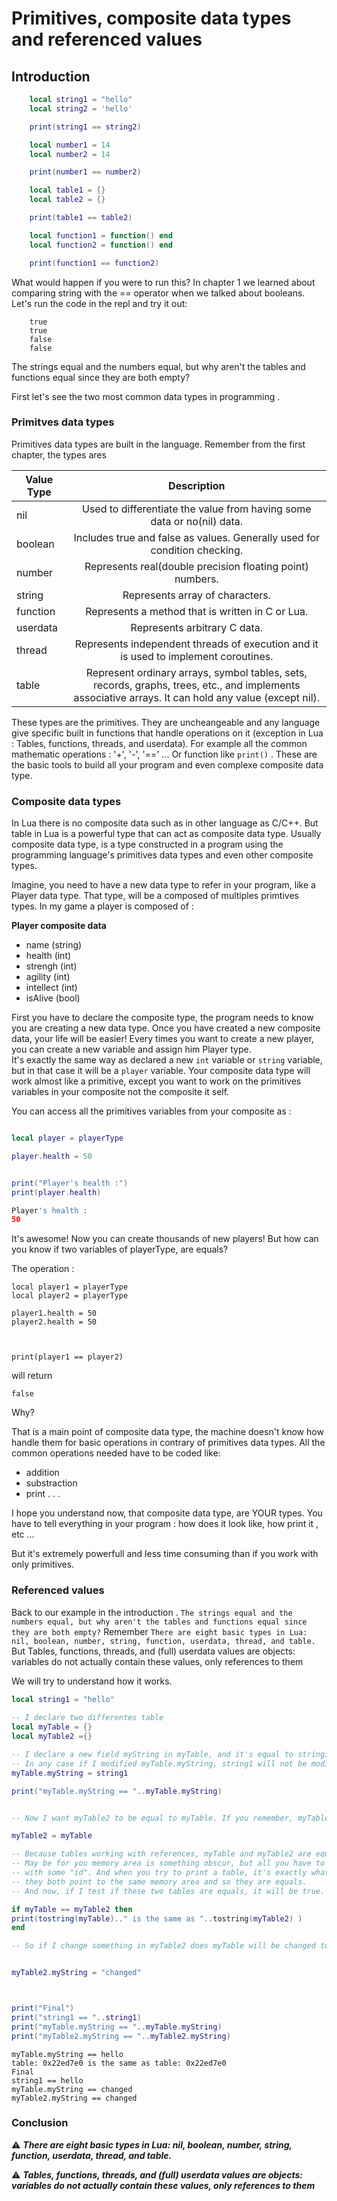 # Primitives, composite data types  and referenced values


## Introduction

```Lua
    local string1 = "hello"
    local string2 = 'hello'

    print(string1 == string2)

    local number1 = 14
    local number2 = 14

    print(number1 == number2)

    local table1 = {}
    local table2 = {}

    print(table1 == table2)

    local function1 = function() end
    local function2 = function() end

    print(function1 == function2)
```
What would happen if you were to run this?
In chapter 1 we learned about comparing string with the == operator when we talked about booleans.
Let's run the code in the repl and try it out:  

```
    true
    true
    false
    false
```  

The strings equal and the numbers equal, but why aren't the tables and functions equal since they are both empty?

First let's see the two most common data types in programming .
	
	
### Primitves data types
Primitives data types are built in the language.
Remember from the first chapter, the types ares 

| Value Type | Description |
| ------------- |:-------------:|
|nil| Used to differentiate the value from having some data or no(nil) data.|
|boolean|Includes true and false as values. Generally used for condition checking.|
|number|Represents real(double precision floating point) numbers.|
|string|Represents array of characters.|
|function|Represents a method that is written in C or Lua.|
|userdata|Represents arbitrary C data.|
|thread|Represents independent threads of execution and it is used to implement coroutines.|
|table|Represent ordinary arrays, symbol tables, sets, records, graphs, trees, etc., and implements associative arrays. It can hold any value (except nil).|


These types are the primitives. They are uncheangeable and any language give specific built in functions that handle operations on it (exception in Lua : Tables, functions, threads, and userdata). For example 
all the common mathematic operations : '+', '-', '==' ... Or function like `print()` . These are the basic tools to build all your program and even
complexe composite data type.



### Composite data types


In Lua there is no composite data such as in other language as C/C++. But table in Lua is a powerful type that can act as composite data type.
Usually composite data type, is a type constructed in a program using the programming language's primitives data types and even other composite types.

Imagine, you need to have a new data type to refer in your program, like a Player data type. That type, will be a composed of multiples primtives types. In my game a player is composed
of :  

**Player composite data**
   - name (string)
   - health (int)
   - strengh (int)
   - agility (int)
   - intellect (int)
   - isAlive (bool)
  
  
First you have to declare the composite type, the program needs to know you are creating a new data type.
Once you have created a new composite data, your life will be easier! Every times you want to create a new player, you can create a new variable and assign him Player type.  
It's exactly the same way as declared a new `int` variable or `string` variable, but in that case it will be a `player` variable.
Your composite data type will work almost like a primitive, except you want to work on the primitives variables in your composite not the composite it self.  

You can access all the primitives variables from your composite as :
```Lua

local player = playerType

player.health = 50


print("Player's health :")
print(player.health)


```
```Lua
Player's health :
50
```

It's awesome! Now you can create thousands of new players! But how can you know if two variables of playerType, are equals?

The operation :

```
local player1 = playerType
local player2 = playerType

player1.health = 50
player2.health = 50



print(player1 == player2)
```
will return
```
false
```

Why?

That is a main point of composite data type, the machine doesn't know how handle them for basic operations in contrary of primitives data types.
All the common operations needed have to be coded like:
   - addition
   - substraction
   - print
   .
   .
   .
   
   
I hope you understand now, that composite data type, are YOUR types. You have to tell everything in your program : how does it look like, how print it , etc ...

But it's extremely powerfull and less time consuming than if you work with only primitives.



### Referenced values


Back to our example in the introduction . `The strings equal and the numbers equal, but why aren't the tables and functions equal since they are both empty?`
Remember `There are eight basic types in Lua: nil, boolean, number, string, function, userdata, thread, and table.`
But Tables, functions, threads, and (full) userdata values are objects: variables do not actually contain these values, only references to them

We will try to understand how it works.

	
```Lua
local string1 = "hello"
	
-- I declare two differentes table
local myTable = {}
local myTable2 ={}

-- I declare a new field myString in myTable, and it's equal to string1, BUT because string1 is a string, the value is copied in my new field
-- In any case if I modified myTable.myString, string1 will not be modified.
myTable.myString = string1

print("myTable.myString == "..myTable.myString)


-- Now I want myTable2 to be equal to myTable. If you remember, myTable2 will have the same reference as myTable, IT IS NOT a copy

myTable2 = myTable

-- Because tables working with references, myTable and myTable2 are equals. It means both reference to the same area in the memory.
-- May be for you memory area is something obscur, but all you have to know is you can have access to a specific space in the memory
-- with some "id". And when you try to print a table, it's exactly what it returns. So if two tables return the same memory id, it's means
-- they both point to the same memory area and so they are equals.
-- And now, if I test if these two tables are equals, it will be true.

if myTable == myTable2 then 
print(tostring(myTable).." is the same as "..tostring(myTable2) )
end

-- So if I change something in myTable2 does myTable will be changed too?


myTable2.myString = "changed"



print("Final")
print("string1 == "..string1)
print("myTable.myString == "..myTable.myString)
print("myTable2.myString == "..myTable2.myString)


```

```
myTable.myString == hello	
table: 0x22ed7e0 is the same as table: 0x22ed7e0	
Final	
string1 == hello	
myTable.myString == changed	
myTable2.myString == changed	
```




### Conclusion
:warning: ***There are eight basic types in Lua: nil, boolean, number, string, function, userdata, thread, and table.***

:warning: ***Tables, functions, threads, and (full) userdata values are objects: variables do not actually contain these values, only references to them***

